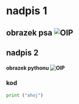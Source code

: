 # nadpis 1
## obrazek psa ![OIP](https://github.com/user-attachments/assets/1ac61da4-401c-4809-86f9-0c0315cb07b3)
## nadpis 2
#### obrazek pythonu ![OIP](https://github.com/user-attachments/assets/f3ddfc35-3257-45ca-b424-bf5d662a6a83)


### kod
``` python
print ("ahoj")



